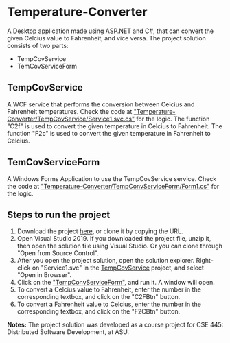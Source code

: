 # Temperature-Converter

A Desktop application made using ASP.NET and C#, that can convert the given Celcius value to Fahrenheit, and vice versa. The project solution consists of two parts:
- TempCovService 
- TemCovServiceForm 

## TempCovService
A WCF service that performs the conversion between Celcius and Fahrenheit temperatures. Check the code at ["Temperature-Converter/TempCovService/Service1.svc.cs"](https://github.com/Mowghli/Temperature-Converter/blob/master/TempCovService/Service1.svc.cs) for the logic. The function "C2f" is used to convert the given temperature in Celcius to Fahrenheit. The function "F2c" is used to convert the given temperature in Fahrenheit to Celcius.
## TemCovServiceForm
A Windows Forms Application to use the TempCovService service. Check the code at ["Temperature-Converter/TempConvServiceForm/Form1.cs"](https://github.com/Mowghli/Temperature-Converter/blob/master/TempConvServiceForm/Form1.cs) for the logic. 

## Steps to run the project
1. Download the project [here](https://github.com/Mowghli/Temperature-Converter), or clone it by copying the URL.
2. Open Visual Studio 2019. If you downloaded the project file, unzip it, then open the solution file using Visual Studio. Or you can clone through "Open from Source Control".
3. After you open the project solution, open the solution explorer. Right-click on "Service1.svc" in the [TempCovService](https://github.com/Mowghli/Temperature-Converter/tree/master/TempCovService) project, and select "Open in Browser".
4. Click on the ["TempConvServiceForm"](https://github.com/Mowghli/Temperature-Converter/tree/master/TempConvServiceForm), and run it. A window will open.
5. To convert a Celcius value to Fahrenheit, enter the number in the corresponding textbox, and click on the "C2FBtn" button.
6. To convert a Fahrenheit value to Celcius, enter the number in the corresponding textbox, and click on the "F2CBtn" button.

**Notes:**
The project solution was developed as a course project for CSE 445: Distributed Software Development, at ASU.
